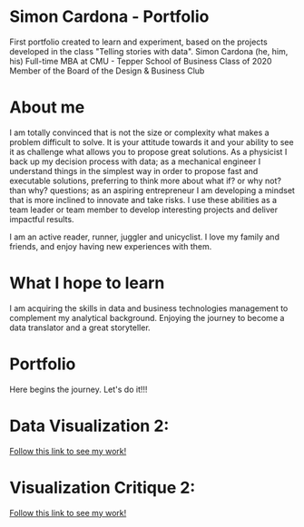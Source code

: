 # Simon Cardona - Portfolio

First portfolio created to learn and experiment, based on the projects developed in the class "Telling stories with data".
Simon Cardona (he, him, his)
Full-time MBA at CMU - Tepper School of Business Class of 2020
Member of the Board of the Design & Business Club

# About me

I am totally convinced that is not the size or complexity what makes a problem difficult to solve. It is your attitude towards it and your ability to see it as challenge what allows you to propose great solutions. As a physicist I back up my decision process with data; as a mechanical engineer I understand things in the simplest way in order to propose fast and executable solutions, preferring to think more about what if? or why not? than why? questions; as an aspiring entrepreneur I am developing a mindset that is more inclined to innovate and take risks. I use these abilities as a team leader or team member to develop interesting projects and deliver impactful results. 

I am an active reader, runner, juggler and unicyclist. I love my family and friends, and enjoy having new experiences with them. 

# What I hope to learn

I am acquiring the skills in data and business technologies management to complement my analytical background. Enjoying the journey to become a data translator and a great storyteller.

# Portfolio

Here begins the journey. Let's do it!!!

# Data Visualization 2:

[Follow this link to see my work!](dataviz2.md)

# Visualization Critique 2:

[Follow this link to see my work!](vizcritique2.md)

